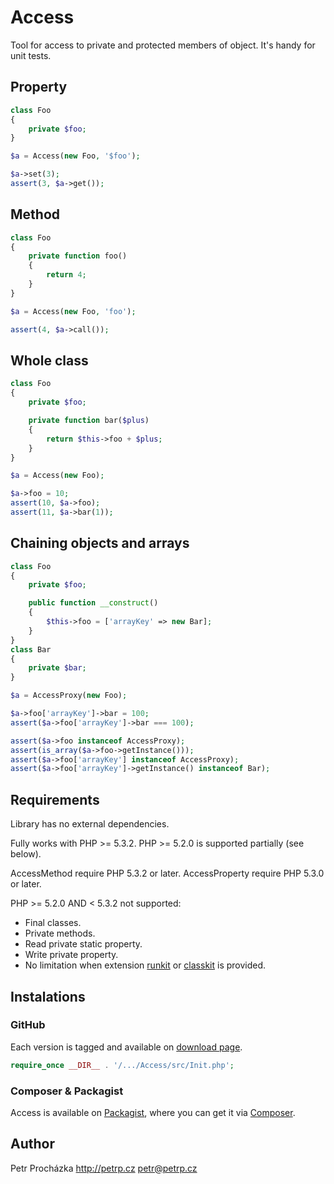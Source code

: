 Access
======

Tool for access to private and protected members of object. It's handy for unit tests.


Property
--------

```php
class Foo
{
	private $foo;
}

$a = Access(new Foo, '$foo');

$a->set(3);
assert(3, $a->get());
```


Method
------

```php
class Foo
{
	private function foo()
	{
		return 4;
	}
}

$a = Access(new Foo, 'foo');

assert(4, $a->call());
```


Whole class
-----------

```php
class Foo
{
	private $foo;

	private function bar($plus)
	{
		return $this->foo + $plus;
	}
}

$a = Access(new Foo);

$a->foo = 10;
assert(10, $a->foo);
assert(11, $a->bar(1));
```


## Chaining objects and arrays

```php
class Foo
{
	private $foo;

	public function __construct()
	{
		$this->foo = ['arrayKey' => new Bar];
	}
}
class Bar
{
	private $bar;
}

$a = AccessProxy(new Foo);

$a->foo['arrayKey']->bar = 100;
assert($a->foo['arrayKey']->bar === 100);

assert($a->foo instanceof AccessProxy);
assert(is_array($a->foo->getInstance()));
assert($a->foo['arrayKey'] instanceof AccessProxy);
assert($a->foo['arrayKey']->getInstance() instanceof Bar);
```


Requirements
------------
Library has no external dependencies.

Fully works with PHP >= 5.3.2.
PHP >= 5.2.0 is supported partially (see below).

AccessMethod require PHP 5.3.2 or later.
AccessProperty require PHP 5.3.0 or later.

PHP >= 5.2.0 AND < 5.3.2 not supported:
 * Final classes.
 * Private methods.
 * Read private static property.
 * Write private property.
 * No limitation when extension [runkit](https://pecl.php.net/package/runkit) or [classkit](https://pecl.php.net/package/classkit) is provided.


Instalations
------------

### GitHub

Each version is tagged and available on [download page](https://github.com/PetrP/Access/tags).

```php
require_once __DIR__ . '/.../Access/src/Init.php';
```

### Composer & Packagist

Access is available on [Packagist](http://packagist.org/packages/PetrP/Access), where you can get it via [Composer](http://getcomposer.org).


Author
-------
Petr Procházka
http://petrp.cz petr@petrp.cz
